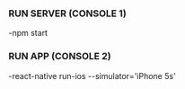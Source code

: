 ### RUN SERVER (CONSOLE 1)
-npm start

### RUN APP (CONSOLE 2)
-react-native run-ios --simulator='iPhone 5s'